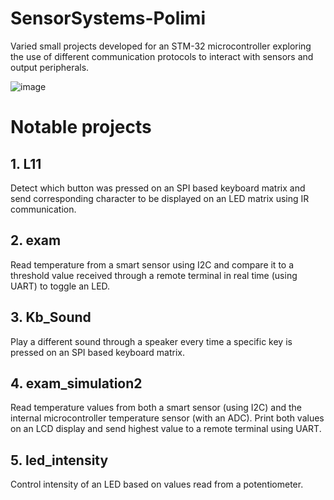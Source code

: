 # SensorSystems-Polimi
Varied small projects developed for an STM-32 microcontroller exploring the use of different communication protocols to interact with sensors and output peripherals.

![image](https://github.com/user-attachments/assets/5fa040fc-ae5c-40b9-a390-6bf15e657e92)
# Notable projects
## 1. L11
Detect which button was pressed on an SPI based keyboard matrix and send corresponding character to be displayed on an LED matrix using IR communication.
## 2. exam
Read temperature from a smart sensor using I2C and compare it to a threshold value received through a remote terminal in real time (using UART) to toggle an LED.
## 3. Kb_Sound
Play a different sound through a speaker every time a specific key is pressed on an SPI based keyboard matrix.
## 4. exam_simulation2
Read temperature values from both a smart sensor (using I2C) and the internal microcontroller temperature sensor (with an ADC). Print both values on an LCD display and send highest value to a remote terminal using UART.
## 5. led_intensity
Control intensity of an LED based on values read from a potentiometer.
